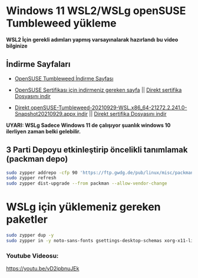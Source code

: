 # Windows 11 WSL2/WSLg openSUSE Tumbleweed yükleme

**WSL2 İçin gerekli adımları yapmış varsayınalarak hazırlandı bu video bilginize**

## İndirme Sayfaları
- [OpenSUSE Tumbleweed İndirme Sayfası](https://download.opensuse.org/tumbleweed/appliances/) 

- [OpenSUSE Sertifikası için indirmeniz gereken sayfa](https://build.opensuse.org/package/view_file/openSUSE:Factory/shim/openSUSE-UEFI-CA-Certificate.crt?expand=1) || [Direkt sertifika Dosyasını indir](https://github.com/herrwinfried/video/releases/download/sertifika/openSUSE-UEFI-CA-Certificate.crt)

- [Direkt openSUSE-Tumbleweed-20210929-WSL.x86_64-21272.2.241.0-Snapshot20210929.appx indir](https://download.opensuse.org/tumbleweed/appliances/openSUSE-Tumbleweed-20210929-WSL.x86_64-21272.2.241.0-Snapshot20210929.appx) || [Direkt sertifika Dosyasını indir](https://github.com/herrwinfried/video/releases/download/sertifika/openSUSE-UEFI-CA-Certificate.crt)

**UYARI: WSLg Sadece Windows 11 de çalışıyor şuanlık windows 10 ilerliyen zaman belki gelebilir.**

## 3 Parti Depoyu etkinleştirip öncelikli tanımlamak (packman depo)
```bash
sudo zypper addrepo -cfp 90 'https://ftp.gwdg.de/pub/linux/misc/packman/suse/openSUSE_Tumbleweed/' packman
sudo zypper refresh
sudo zypper dist-upgrade --from packman --allow-vendor-change
```
# WSLg için yüklemeniz gereken paketler
```bash
sudo zypper dup -y
sudo zypper in -y noto-sans-fonts gsettings-desktop-schemas xorg-x11-libs xorg-x11-server humanity-icon-theme
```

### Youtube Videosu:
https://youtu.be/vD2ipbnuJEk
